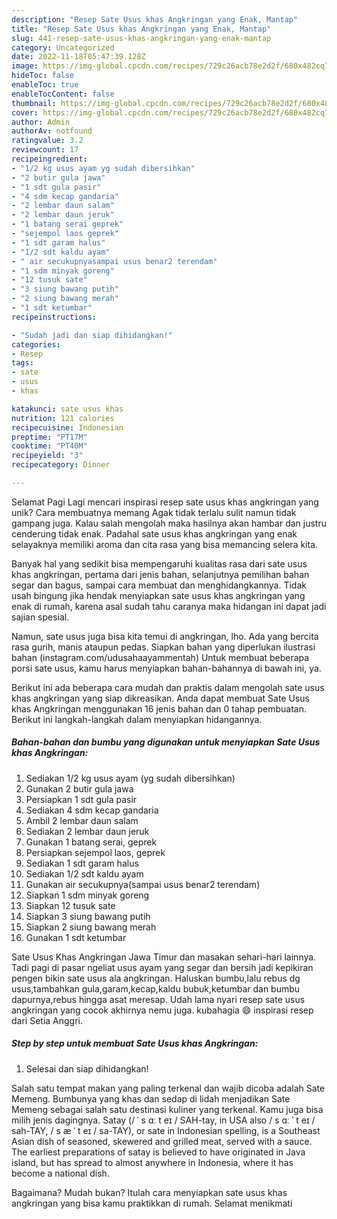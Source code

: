 ```yaml
---
description: "Resep Sate Usus khas Angkringan yang Enak, Mantap"
title: "Resep Sate Usus khas Angkringan yang Enak, Mantap"
slug: 441-resep-sate-usus-khas-angkringan-yang-enak-mantap
category: Uncategorized
date: 2022-11-18T05:47:39.128Z
image: https://img-global.cpcdn.com/recipes/729c26acb78e2d2f/680x482cq70/sate-usus-khas-angkringan-foto-resep-utama.jpg
hideToc: false
enableToc: true
enableTocContent: false
thumbnail: https://img-global.cpcdn.com/recipes/729c26acb78e2d2f/680x482cq70/sate-usus-khas-angkringan-foto-resep-utama.jpg
cover: https://img-global.cpcdn.com/recipes/729c26acb78e2d2f/680x482cq70/sate-usus-khas-angkringan-foto-resep-utama.jpg
author: Admin
authorAv: notfound
ratingvalue: 3.2
reviewcount: 17
recipeingredient:
- "1/2 kg usus ayam yg sudah dibersihkan"
- "2 butir gula jawa"
- "1 sdt gula pasir"
- "4 sdm kecap gandaria"
- "2 lembar daun salam"
- "2 lembar daun jeruk"
- "1 batang serai geprek"
- "sejempol laos geprek"
- "1 sdt garam halus"
- "1/2 sdt kaldu ayam"
- " air secukupnyasampai usus benar2 terendam"
- "1 sdm minyak goreng"
- "12 tusuk sate"
- "3 siung bawang putih"
- "2 siung bawang merah"
- "1 sdt ketumbar"
recipeinstructions:

- "Sudah jadi dan siap dihidangkan!"
categories:
- Resep
tags:
- sate
- usus
- khas

katakunci: sate usus khas 
nutrition: 121 calories
recipecuisine: Indonesian
preptime: "PT17M"
cooktime: "PT40M"
recipeyield: "3"
recipecategory: Dinner

---
```



Selamat Pagi Lagi mencari inspirasi resep sate usus khas angkringan yang unik? Cara membuatnya memang Agak tidak terlalu sulit namun tidak gampang juga. Kalau salah mengolah maka hasilnya akan hambar dan justru cenderung tidak enak. Padahal sate usus khas angkringan yang enak selayaknya memiliki aroma dan cita rasa yang bisa memancing selera kita.


Banyak hal yang sedikit bisa mempengaruhi kualitas rasa dari sate usus khas angkringan, pertama dari jenis bahan, selanjutnya pemilihan bahan segar dan bagus, sampai cara membuat dan menghidangkannya. Tidak usah bingung jika hendak menyiapkan sate usus khas angkringan yang enak di rumah, karena asal sudah tahu caranya maka hidangan ini dapat jadi sajian spesial.

Namun, sate usus juga bisa kita temui di angkringan, lho. Ada yang bercita rasa gurih, manis ataupun pedas. Siapkan bahan yang diperlukan ilustrasi bahan (instagram.com/udusahaayammentah) Untuk membuat beberapa porsi sate usus, kamu harus menyiapkan bahan-bahannya di bawah ini, ya.


Berikut ini ada beberapa cara mudah dan praktis dalam mengolah sate usus khas angkringan yang siap dikreasikan. Anda dapat membuat Sate Usus khas Angkringan menggunakan 16 jenis bahan dan 0 tahap pembuatan. Berikut ini langkah-langkah dalam menyiapkan hidangannya.

<!--inarticleads1-->

##### Bahan-bahan dan bumbu yang digunakan untuk menyiapkan Sate Usus khas Angkringan:

1. Sediakan 1/2 kg usus ayam (yg sudah dibersihkan)
1. Gunakan 2 butir gula jawa
1. Persiapkan 1 sdt gula pasir
1. Sediakan 4 sdm kecap gandaria
1. Ambil 2 lembar daun salam
1. Sediakan 2 lembar daun jeruk
1. Gunakan 1 batang serai, geprek
1. Persiapkan sejempol laos, geprek
1. Sediakan 1 sdt garam halus
1. Sediakan 1/2 sdt kaldu ayam
1. Gunakan  air secukupnya(sampai usus benar2 terendam)
1. Siapkan 1 sdm minyak goreng
1. Siapkan 12 tusuk sate
1. Siapkan 3 siung bawang putih
1. Siapkan 2 siung bawang merah
1. Gunakan 1 sdt ketumbar


Sate Usus Khas Angkringan Jawa Timur dan masakan sehari-hari lainnya. Tadi pagi di pasar ngeliat usus ayam yang segar dan bersih jadi kepikiran pengen bikin sate usus ala angkringan. Haluskan bumbu,lalu rebus dg usus,tambahkan gula,garam,kecap,kaldu bubuk,ketumbar dan bumbu dapurnya,rebus hingga asat meresap. Udah lama nyari resep sate usus angkringan yang cocok akhirnya nemu juga. kubahagia 😄 inspirasi resep dari Setia Anggri. 

<!--inarticleads2-->

##### Step by step untuk membuat Sate Usus khas Angkringan:


1. Selesai dan siap dihidangkan!

Salah satu tempat makan yang paling terkenal dan wajib dicoba adalah Sate Memeng. Bumbunya yang khas dan sedap di lidah menjadikan Sate Memeng sebagai salah satu destinasi kuliner yang terkenal. Kamu juga bisa milih jenis dagingnya. Satay (/ ˈ s ɑː t eɪ / SAH-tay, in USA also / s ɑː ˈ t eɪ / sah-TAY, / s æ ˈ t eɪ / sa-TAY), or sate in Indonesian spelling, is a Southeast Asian dish of seasoned, skewered and grilled meat, served with a sauce. The earliest preparations of satay is believed to have originated in Java island, but has spread to almost anywhere in Indonesia, where it has become a national dish. 

Bagaimana? Mudah bukan? Itulah cara menyiapkan sate usus khas angkringan yang bisa kamu praktikkan di rumah. Selamat menikmati
